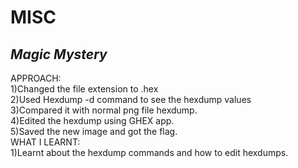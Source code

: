 # **MISC**
## *Magic Mystery*
APPROACH: <br/>
1)Changed the file extension to .hex<br/>
2)Used Hexdump -d command to see the hexdump values<br/>
3)Compared it with normal png file hexdump.<br/>
4)Edited the hexdump using GHEX app.<br/>
5)Saved the new image and got the flag.<br/>
WHAT I LEARNT: <br/>
1)Learnt about the hexdump commands and how to edit hexdumps.
